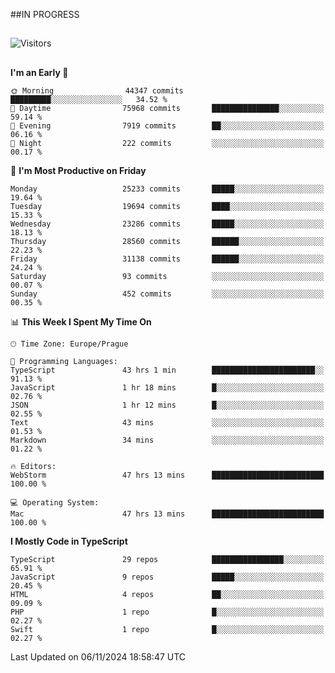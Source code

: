 ##IN PROGRESS
##
![Visitors](https://komarev.com/ghpvc/?username=petrbui&style=for-the-badge&label=Visitors+👀)



##
<!--
[![My GitHub stats](https://github-readme-stats.vercel.app/api?username=petrbui&theme=github_dark)](https://github.com/anuraghazra/github-readme-stats)

[![My wakatime stats](https://github-readme-stats.vercel.app/api/wakatime?username=petrbui&theme=github_dark)](https://github.com/anuraghazra/github-readme-stats)
-->
<!--START_SECTION:waka-->
**I'm an Early 🐤** 

```text
🌞 Morning                44347 commits       █████████░░░░░░░░░░░░░░░░   34.52 % 
🌆 Daytime                75968 commits       ███████████████░░░░░░░░░░   59.14 % 
🌃 Evening                7919 commits        ██░░░░░░░░░░░░░░░░░░░░░░░   06.16 % 
🌙 Night                  222 commits         ░░░░░░░░░░░░░░░░░░░░░░░░░   00.17 % 
```
📅 **I'm Most Productive on Friday** 

```text
Monday                   25233 commits       █████░░░░░░░░░░░░░░░░░░░░   19.64 % 
Tuesday                  19694 commits       ████░░░░░░░░░░░░░░░░░░░░░   15.33 % 
Wednesday                23286 commits       █████░░░░░░░░░░░░░░░░░░░░   18.13 % 
Thursday                 28560 commits       ██████░░░░░░░░░░░░░░░░░░░   22.23 % 
Friday                   31138 commits       ██████░░░░░░░░░░░░░░░░░░░   24.24 % 
Saturday                 93 commits          ░░░░░░░░░░░░░░░░░░░░░░░░░   00.07 % 
Sunday                   452 commits         ░░░░░░░░░░░░░░░░░░░░░░░░░   00.35 % 
```


📊 **This Week I Spent My Time On** 

```text
🕑︎ Time Zone: Europe/Prague

💬 Programming Languages: 
TypeScript               43 hrs 1 min        ███████████████████████░░   91.13 % 
JavaScript               1 hr 18 mins        █░░░░░░░░░░░░░░░░░░░░░░░░   02.76 % 
JSON                     1 hr 12 mins        █░░░░░░░░░░░░░░░░░░░░░░░░   02.55 % 
Text                     43 mins             ░░░░░░░░░░░░░░░░░░░░░░░░░   01.53 % 
Markdown                 34 mins             ░░░░░░░░░░░░░░░░░░░░░░░░░   01.22 % 

🔥 Editors: 
WebStorm                 47 hrs 13 mins      █████████████████████████   100.00 % 

💻 Operating System: 
Mac                      47 hrs 13 mins      █████████████████████████   100.00 % 
```

**I Mostly Code in TypeScript** 

```text
TypeScript               29 repos            ████████████████░░░░░░░░░   65.91 % 
JavaScript               9 repos             █████░░░░░░░░░░░░░░░░░░░░   20.45 % 
HTML                     4 repos             ██░░░░░░░░░░░░░░░░░░░░░░░   09.09 % 
PHP                      1 repo              █░░░░░░░░░░░░░░░░░░░░░░░░   02.27 % 
Swift                    1 repo              █░░░░░░░░░░░░░░░░░░░░░░░░   02.27 % 
```




 Last Updated on 06/11/2024 18:58:47 UTC
<!--END_SECTION:waka-->

